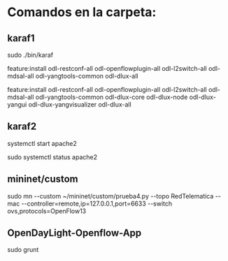 # Comandos en la carpeta:
## karaf1
sudo ./bin/karaf

feature:install odl-restconf-all odl-openflowplugin-all odl-l2switch-all odl-mdsal-all odl-yangtools-common odl-dlux-all

feature:install odl-restconf-all odl-openflowplugin-all odl-l2switch-all odl-mdsal-all odl-yangtools-common odl-dlux-core odl-dlux-node odl-dlux-yangui odl-dlux-yangvisualizer odl-dlux-all
## karaf2

systemctl start apache2

sudo systemctl status apache2


## mininet/custom

sudo mn --custom ~/mininet/custom/prueba4.py --topo RedTelematica --mac --controller=remote,ip=127.0.0.1,port=6633 --switch ovs,protocols=OpenFlow13


## OpenDayLight-Openflow-App

sudo grunt
